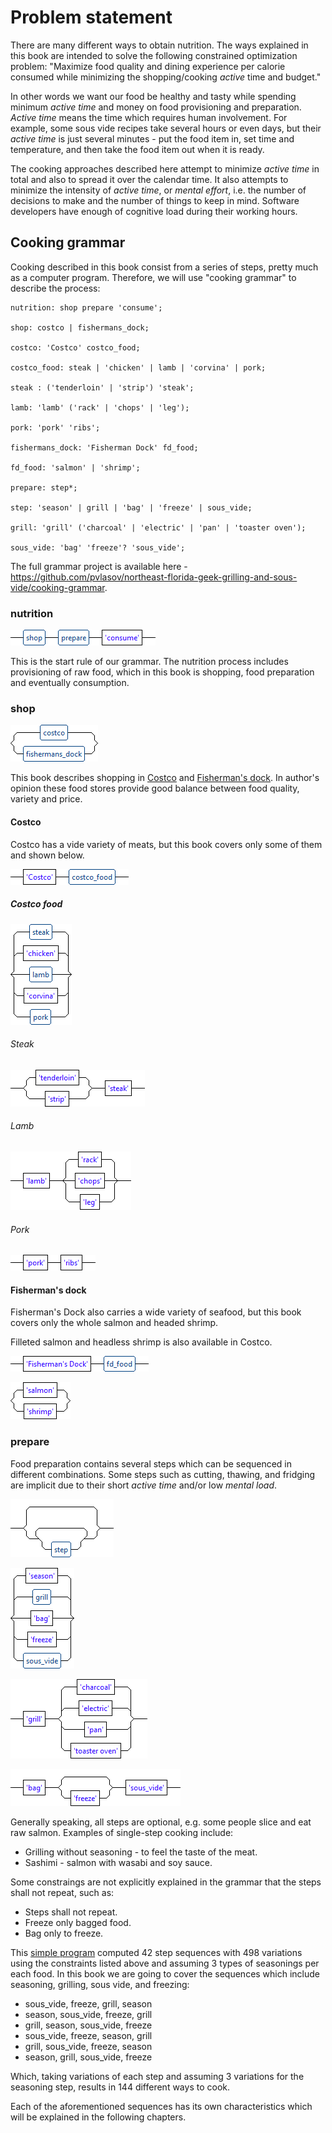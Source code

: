 # Problem statement

There are many different ways to obtain nutrition. The ways explained in this book 
are intended to solve the following constrained optimization problem: "Maximize food 
quality and dining experience per calorie consumed while minimizing the shopping/cooking 
_active_ time and budget."

In other words we want our food be healthy and tasty while spending minimum _active 
time_ and money on food provisioning and preparation. _Active time_ means the time which 
requires human involvement. For example, some sous vide recipes take several hours or 
even days, but their _active time_ is just several minutes - put the food item in, set 
time and temperature, and then take the food item out when it is ready.

The cooking approaches described here attempt to minimize _active time_ in total and 
also to spread it over the calendar time. It also attempts to minimize the intensity 
of _active time_, or _mental effort_, i.e. the number of decisions to make and the number of things to keep 
in mind. Software developers have enough of cognitive load during their working hours.   

## Cooking grammar

Cooking described in this book consist from a series of steps, pretty much as a computer 
program. Therefore, we will use "cooking grammar" to describe the process:

```
nutrition: shop prepare 'consume';

shop: costco | fishermans_dock;

costco: 'Costco' costco_food;

costco_food: steak | 'chicken' | lamb | 'corvina' | pork;

steak : ('tenderloin' | 'strip') 'steak';

lamb: 'lamb' ('rack' | 'chops' | 'leg');

pork: 'pork' 'ribs';

fishermans_dock: 'Fisherman Dock' fd_food;

fd_food: 'salmon' | 'shrimp';

prepare: step*;

step: 'season' | grill | 'bag' | 'freeze' | sous_vide;

grill: 'grill' ('charcoal' | 'electric' | 'pan' | 'toaster oven'); 

sous_vide: 'bag' 'freeze'? 'sous_vide';  
```    

The full grammar project is available here - https://github.com/pvlasov/northeast-florida-geek-grilling-and-sous-vide/cooking-grammar.

### nutrition

![nutrition](cooking-grammar/images/nutrition.png)

This is the start rule of our grammar. The nutrition process includes provisioning of raw food, which in this book is shopping, 
food preparation and eventually consumption.

### shop

![shop](cooking-grammar/images/shop.png)

This book describes shopping in [Costco](https://www.costco.com/warehouse-locations/e-jacksonville-jacksonville-fl-357.html) and 
[Fisherman's dock](http://www.thefishermansdock.com/). In author's opinion these food 
stores provide good balance between food quality, variety and price. 

#### Costco

Costco has a vide variety of meats, but this book covers only some of them and shown below.

![costco](cooking-grammar/images/costco.png)

##### Costco food
![costco food](cooking-grammar/images/costco_food.png)

###### Steak
![steak](cooking-grammar/images/steak.png)

###### Lamb
![lamb](cooking-grammar/images/lamb.png)

###### Pork
![pork](cooking-grammar/images/pork.png)

#### Fisherman's dock 

Fisherman's Dock also carries a wide variety of seafood, but this book covers only the 
whole salmon and headed shrimp. 

Filleted salmon and headless shrimp is also available in Costco.

![fisherman's dock](cooking-grammar/images/fishermans_dock.png)

![fisherman's dock food](cooking-grammar/images/fd_food.png)

### prepare

Food preparation contains several steps which can be sequenced in different combinations. 
Some steps such as cutting, thawing, and fridging are implicit due to their short _active 
time_ and/or low _mental load_.

![prepare](cooking-grammar/images/prepare.png)

![step](cooking-grammar/images/step.png)

![grill](cooking-grammar/images/grill.png)

![sous_vide](cooking-grammar/images/sous_vide.png)

Generally speaking, all steps are optional, e.g. some people slice and eat raw salmon. Examples 
of single-step cooking include: 

* Grilling without seasoning - to feel the taste of the meat.
* Sashimi - salmon with wasabi and soy sauce.

Some constraings are not explicitly explained in the grammar that the steps shall not repeat, such 
as:

* Steps shall not repeat.
* Freeze only bagged food.
* Bag only to freeze.

This [simple program](https://github.com/pvlasov/northeast-florida-geek-grilling-and-sous-vide/blob/master/cooking-grammar/src/us/vlasov/cooking/Cooking.java) 
computed 42 step sequences with 498 variations using the constraints listed above and 
assuming 3 types of seasonings per each food. In this book we are going to cover the 
sequences which include seasoning, grilling, sous vide, and freezing:

* sous_vide, freeze, grill, season
* season, sous_vide, freeze, grill
* grill, season, sous_vide, freeze
* sous_vide, freeze, season, grill
* grill, sous_vide, freeze, season
* season, grill, sous_vide, freeze
   
Which, taking variations of each step and assuming 3 variations for the seasoning step, 
results in 144 different ways to cook.

Each of the aforementioned sequences has its own characteristics which will be explained 
in the following chapters.




